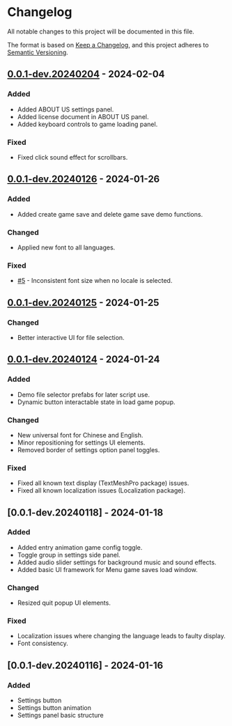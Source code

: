 # Changelog

All notable changes to this project will be documented in this file.

The format is based on [Keep a Changelog],
and this project adheres to [Semantic Versioning].

## [0.0.1-dev.20240204] - 2024-02-04

### Added

- Added ABOUT US settings panel.
- Added license document in ABOUT US panel.
- Added keyboard controls to game loading panel.

### Fixed

- Fixed click sound effect for scrollbars.

## [0.0.1-dev.20240126] - 2024-01-26

### Added

- Added create game save and delete game save demo functions.

### Changed

- Applied new font to all languages.

### Fixed

- [#5](https://github.com/mrmagic2020/Illumination/issues/5) - Inconsistent font size when no locale is selected.

## [0.0.1-dev.20240125] - 2024-01-25

### Changed

- Better interactive UI for file selection.

## [0.0.1-dev.20240124] - 2024-01-24

### Added

- Demo file selector prefabs for later script use.
- Dynamic button interactable state in load game popup.

### Changed

- New universal font for Chinese and English.
- Minor repositioning for settings UI elements.
- Removed border of settings option panel toggles.

### Fixed

- Fixed all known text display (TextMeshPro package) issues.
- Fixed all known localization issues (Localization package).

## [0.0.1-dev.20240118] - 2024-01-18

### Added

- Added entry animation game config toggle.
- Toggle group in settings side panel.
- Added audio slider settings for background music and sound effects.
- Added basic UI framework for Menu game saves load window.

### Changed

- Resized quit popup UI elements.

### Fixed

- Localization issues where changing the language leads to faulty display.
- Font consistency.

## [0.0.1-dev.20240116] - 2024-01-16

### Added

- Settings button
- Settings button animation
- Settings panel basic structure

<!-- Links -->
[keep a changelog]: https://keepachangelog.com/en/1.0.0/
[semantic versioning]: https://semver.org/spec/v2.0.0.html

<!-- Versions -->
[0.0.1-dev.20240204]: https://github.com/mrmagic2020/Illumination/releases/v0.0.1-dev.20240204
[0.0.1-dev.20240126]: https://github.com/mrmagic2020/Illumination/releases/v0.0.1-dev.20240126
[0.0.1-dev.20240125]: https://github.com/mrmagic2020/Illumination/releases/v0.0.1-dev.20240125
[0.0.1-dev.20240124]: https://github.com/mrmagic2020/Illumination/releases/v0.0.1-dev.20240124
